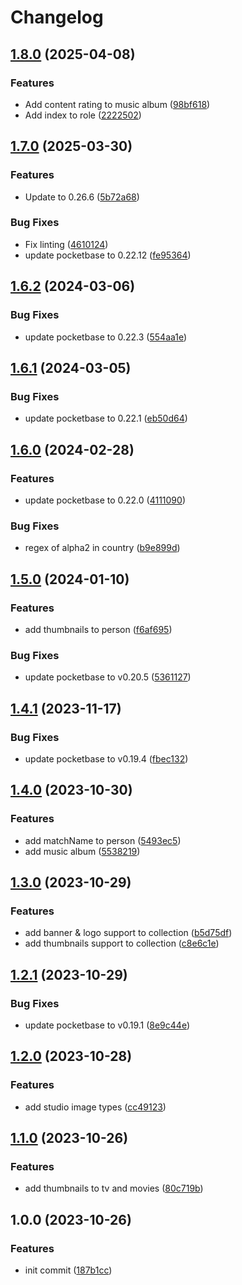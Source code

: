 # Changelog

## [1.8.0](https://github.com/media-data-hub/media-data-hub/compare/v1.7.0...v1.8.0) (2025-04-08)


### Features

* Add content rating to music album ([98bf618](https://github.com/media-data-hub/media-data-hub/commit/98bf618081a69be2ec20aa5cc6efffb44ec3efe8))
* Add index to role ([2222502](https://github.com/media-data-hub/media-data-hub/commit/2222502445ae6029d0345f35a09c7a1904dc4df0))

## [1.7.0](https://github.com/media-data-hub/media-data-hub/compare/v1.6.2...v1.7.0) (2025-03-30)


### Features

* Update to 0.26.6 ([5b72a68](https://github.com/media-data-hub/media-data-hub/commit/5b72a68a05bef2e29ec151488f436466b5d085d2))


### Bug Fixes

* Fix linting ([4610124](https://github.com/media-data-hub/media-data-hub/commit/4610124bbeb2a5623c2ee81d1d7bd246547adfa3))
* update pocketbase to 0.22.12 ([fe95364](https://github.com/media-data-hub/media-data-hub/commit/fe95364f653bd6dc0fd549c2b866d9aeacf9ba99))

## [1.6.2](https://github.com/media-data-hub/media-data-hub/compare/v1.6.1...v1.6.2) (2024-03-06)


### Bug Fixes

* update pocketbase to 0.22.3 ([554aa1e](https://github.com/media-data-hub/media-data-hub/commit/554aa1e727782b73585e3ab32e420f3c0bf4c38b))

## [1.6.1](https://github.com/media-data-hub/media-data-hub/compare/v1.6.0...v1.6.1) (2024-03-05)


### Bug Fixes

* update pocketbase to 0.22.1 ([eb50d64](https://github.com/media-data-hub/media-data-hub/commit/eb50d64fba9bb81601de3ef7f2e1621718649267))

## [1.6.0](https://github.com/media-data-hub/media-data-hub/compare/v1.5.0...v1.6.0) (2024-02-28)


### Features

* update pocketbase to 0.22.0 ([4111090](https://github.com/media-data-hub/media-data-hub/commit/4111090b2cec3b6ef5c8147246cb425bdde77bd6))


### Bug Fixes

* regex of alpha2 in country ([b9e899d](https://github.com/media-data-hub/media-data-hub/commit/b9e899de2cee95cd0f1f396f1c5bfa45f38c8463))

## [1.5.0](https://github.com/media-data-hub/media-data-hub/compare/v1.4.1...v1.5.0) (2024-01-10)


### Features

* add thumbnails to person ([f6af695](https://github.com/media-data-hub/media-data-hub/commit/f6af695549d58b5b7e09a2a93f1f3f53cbb46539))


### Bug Fixes

* update pocketbase to v0.20.5 ([5361127](https://github.com/media-data-hub/media-data-hub/commit/536112716fbaad27ee8fbae6ba47df5d50f9ad35))

## [1.4.1](https://github.com/media-data-hub/media-data-hub/compare/v1.4.0...v1.4.1) (2023-11-17)


### Bug Fixes

* update pocketbase to v0.19.4 ([fbec132](https://github.com/media-data-hub/media-data-hub/commit/fbec132053adc192718366367f1b7781b0ea16f0))

## [1.4.0](https://github.com/media-data-hub/media-data-hub/compare/v1.3.0...v1.4.0) (2023-10-30)


### Features

* add matchName to person ([5493ec5](https://github.com/media-data-hub/media-data-hub/commit/5493ec5b0ac21e915a18b1f7f02e58110b90355a))
* add music album ([5538219](https://github.com/media-data-hub/media-data-hub/commit/553821922078be165ded435836a26f37b3eabb73))

## [1.3.0](https://github.com/media-data-hub/media-data-hub/compare/v1.2.1...v1.3.0) (2023-10-29)


### Features

* add banner & logo support to collection ([b5d75df](https://github.com/media-data-hub/media-data-hub/commit/b5d75df8f7a756212c5c0ccd2b6d6079179756bb))
* add thumbnails support to collection ([c8e6c1e](https://github.com/media-data-hub/media-data-hub/commit/c8e6c1e6133a7c1ca2ba0044746f4a35a3a256d4))

## [1.2.1](https://github.com/media-data-hub/media-data-hub/compare/v1.2.0...v1.2.1) (2023-10-29)


### Bug Fixes

* update pocketbase to v0.19.1 ([8e9c44e](https://github.com/media-data-hub/media-data-hub/commit/8e9c44e9b2adface456e89382f3a7ebefb949445))

## [1.2.0](https://github.com/media-data-hub/media-data-hub/compare/v1.1.0...v1.2.0) (2023-10-28)


### Features

* add studio image types ([cc49123](https://github.com/media-data-hub/media-data-hub/commit/cc4912376e69c047cf57dbff54dd3c07d2af5aa0))

## [1.1.0](https://github.com/media-data-hub/media-data-hub/compare/v1.0.0...v1.1.0) (2023-10-26)


### Features

* add thumbnails to tv and movies ([80c719b](https://github.com/media-data-hub/media-data-hub/commit/80c719bb71cf40c3e40a83c6a1dcf3757ded154d))

## 1.0.0 (2023-10-26)


### Features

* init commit ([187b1cc](https://github.com/media-data-hub/media-data-hub/commit/187b1ccb7d41a8b497e793df7be315d60aa4afad))
